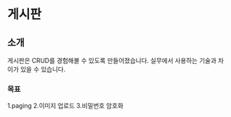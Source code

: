 # 게시판
## 소개
게시판은 CRUD를 경험해볼 수 있도록 만들어졌습니다.
실무에서 사용하는 기술과 차이가 있을 수 있습니다.
### 목표
1.paging
2.이미지 업로드
3.비밀번호 암호화
